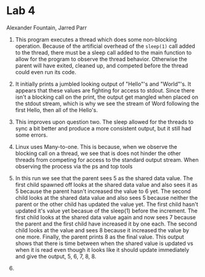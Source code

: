 # Lab 4

Alexander Fountain, Jarred Parr

1. This program executes a thread which does some non-blocking operation. Because of the artificial overhead of the `sleep(1)` call added to the thread, there must be a sleep call added to the main function to allow for the program to observe the thread behavior. Otherwise the parent will have exited, cleaned up, and competed before the thread could even run its code.

2. It initially prints a jumbled looking output of "Hello"'s and "World"'s. It appears that these values are fighting for access to stdout. Since there isn't a blocking call on the print, the output get mangled when placed on the stdout stream, which is why we see the stream of Word following the first Hello, then all of the Hello's.

3. This improves upon question two. The sleep allowed for the threads to sync a bit better and produce a more consistent output, but it still had some errors.

4. Linux uses Many-to-one. This is because, when we observe the blocking call on a thread, we see that is does not hinder the other threads from competing for access to the standard output stream. When observing the process via the ps and top tools

5. In this run we see that the parent sees 5 as the shared data value.  The first child spawned off looks at the shared data value and also sees it as 5 because the parent hasn't increased the value to 6 yet.  The second child looks at the shared data value and also sees 5 because neither the parent or the other child has updated the value yet.  The first child hasn't updated it's value yet becasue of the sleep(1) before the increment.  The first child looks at the shared data value again and now sees 7 because the parent and the first child have increased it by one each.  The second child looks at the value and sees 8 because it increased the value by one more.  Finally, the parent prints 8 as the final value.  This output shows that there is time between when the shared value is updated vs when it is read even though it looks like it should update immediately and give the output, 5, 6, 7, 8, 8.  

6.  
